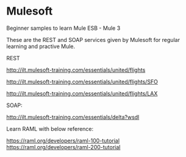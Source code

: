 # Mulesoft

Beginner samples to learn Mule ESB - Mule 3

These are the REST and SOAP services given by Mulesoft for regular learning and practive Mule.

REST

http://ilt.mulesoft-training.com/essentials/united/flights

http://ilt.mulesoft-training.com/essentials/united/flights/SFO

http://ilt.mulesoft-training.com/essentials/united/flights/LAX

SOAP:

http://ilt.mulesoft-training.com/essentials/delta?wsdl

Learn RAML with below reference:

https://raml.org/developers/raml-100-tutorial
https://raml.org/developers/raml-200-tutorial
